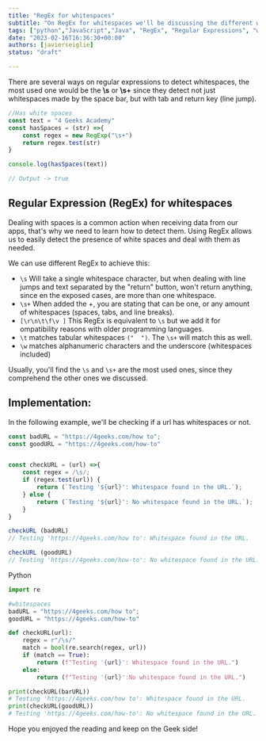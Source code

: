 ```yaml
---
title: "RegEx for whitespaces"
subtitle: "On RegEx for whitespaces we'll be discussing the different ways to detect whitespaces using regular expressions. RegEx has more than one way to search in a given text for these characters ("\s", "\s+", "\t", and more )and we'll be giving an example with the most used one.
tags: ["python","JavaScript","Java", "RegEx", "Regular Expressions", "whitespace"]
date: "2023-02-16T16:36:30+00:00"
authors: [javierseiglie]
status: "draft"

---
```


There are several ways on regular expressions to detect whitespaces, the most used one would be the **\s** or **\s+** since they detect not just whitespaces made by the space bar, but with tab and return key (line jump).

```javascript
//Has white spaces
const text = "4 Geeks Academy" 
const hasSpaces = (str) =>{
	const regex = new RegExp("\s+")
	return regex.test(str)
}

console.log(hasSpaces(text)) 

// Output -> true
```

## Regular Expression (RegEx) for whitespaces

Dealing with spaces is a common action when receiving data from our apps, that's why we need to learn how to detect them. Using RegEx allows us to easily detect the presence of white spaces and deal with them as needed.

We can use different RegEx to achieve this:

- `\s` Will take a single whitespace character, but when dealing with line jumps and text separated by the "return" button, won't return anything, since en the exposed cases, are more than one whitespace.
- `\s+` When added the +, you are stating that can be one, or any amount of whitespaces  (spaces, tabs, and line breaks). 
- `[\r\n\t\f\v ]` This RegEx  is equivalent to `\s` but we add it for ompatibility reasons with older programming languages.
- `\t` matches tabular whitespaces `("	")`. The `\s+` will match this as well.
- `\w` matches alphanumeric characters and the underscore (whitespaces included)

Usually, you'll find the `\s` and `\s+` are the most used ones, since they comprehend the other ones we discussed.

## Implementation:

In the following example, we'll be checking if a url has whitespaces or not.

```javascript
const badURL = "https://4geeks.com/how to";
const goodURL = "https://4geeks.com/how-to"


const checkURL = (url) =>{
	const regex = /\s/;
	if (regex.test(url)) {
  		return (`Testing '${url}': Whitespace found in the URL.`);
	} else {
  		return (`Testing '${url}': No whitespace found in the URL.`);
	}
}

checkURL (badURL) 
// Testing 'https://4geeks.com/how to': Whitespace found in the URL.

checkURL (goodURL) 
// Testing 'https://4geeks.com/how-to': No whitespace found in the URL.
```

Python

```python
import re

#whitespaces
badURL = "https://4geeks.com/how to";
goodURL = "https://4geeks.com/how-to"

def checkURL(url):
    regex = r"/\s/"
    match = bool(re.search(regex, url))
    if (match == True):
        return (f"Testing '{url}': Whitespace found in the URL.")
    else:
        return (f"Testing '{url}':No whitespace found in the URL.")

print(checkURL(barURL))
# Testing 'https://4geeks.com/how to': Whitespace found in the URL.
print(checkURL(goodURL))
# Testing 'https://4geeks.com/how-to': No whitespace found in the URL.
```

Hope you enjoyed the reading and keep on the Geek side!
